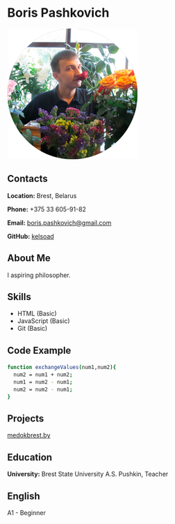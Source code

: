 # __Boris Pashkovich__
![Boris Pashkovich](https://raw.githubusercontent.com/kelsoad/rsschool-cv/rsschool-cv-html/assets/img/avatar.png)

## __Contacts__
__Location:__ Brest, Belarus

__Phone:__ +375 33 605-91-82

__Email:__ [boris.pashkovich@gmail.com](mailto:boris.pashkovich@gmail.com)

__GitHub:__ [kelsoad](https://github.com/kelsoad)

## __About Me__
I aspiring philosopher. 

## __Skills__
- HTML (Basic)
- JavaScript (Basic)
- Git (Basic)

## __Code Example__
```sh
function exchangeValues(num1,num2){
  num2 = num1 + num2;
  num1 = num2 - num1;
  num2 = num2 - num1;
}
```
## __Projects__ 
[medokbrest.by](https://medokbrest.by)

## __Education__ 
__University:__ Brest State University A.S. Pushkin, Teacher

## __English__
A1 - Beginner
